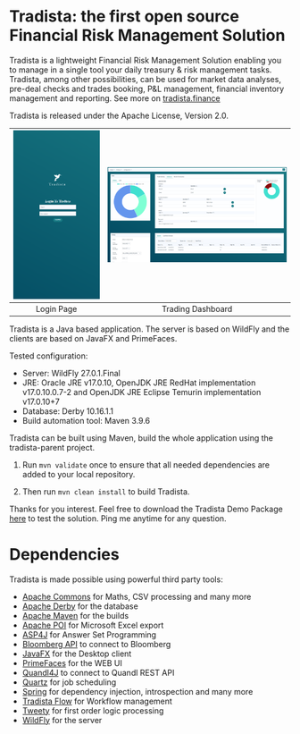 # Tradista: the first open source Financial Risk Management Solution


Tradista is a lightweight Financial Risk Management Solution enabling you to manage in a single tool your daily treasury & risk management tasks. Tradista, among other possibilities, can be used for market data analyses, pre-deal checks and trades booking, P&L management, financial inventory management and reporting.
See more on [tradista.finance](https://www.tradista.finance)

Tradista is released under the Apache License, Version 2.0.

|![Login](./login.PNG)|![Dashboard](./ReadmePic.PNG)|
|:-:|:-:|
| Login Page | Trading Dashboard |


Tradista is a Java based application. The server is based on WildFly and the clients are based on JavaFX and PrimeFaces.

Tested configuration:
- Server: WildFly 27.0.1.Final
- JRE: Oracle JRE v17.0.10, OpenJDK JRE RedHat implementation v17.0.10.0.7-2 and OpenJDK JRE Eclipse Temurin implementation v17.0.10+7
- Database: Derby 10.16.1.1
- Build automation tool: Maven 3.9.6

Tradista can be built using Maven, build the whole application using the tradista-parent project.

1. Run ```mvn validate``` once to ensure that all needed dependencies are added to your local repository.

2. Then run ```mvn clean install``` to build Tradista.

Thanks for you interest. 
Feel free to download the Tradista Demo Package [here](https://github.com/oasuncion/tradista-demo) to test the solution.
Ping me anytime for any question.

# Dependencies
Tradista is made possible using powerful third party tools:
- [Apache Commons](https://commons.apache.org/) for Maths, CSV processing and many more
- [Apache Derby](https://db.apache.org/derby/) for the database
- [Apache Maven](https://maven.apache.org/) for the builds
- [Apache POI](https://poi.apache.org/) for Microsoft Excel export
- [ASP4J](https://github.com/hbeck/asp4j) for Answer Set Programming
- [Bloomberg API](https://www.bloomberg.com/professional/support/api-library/) to connect to Bloomberg
- [JavaFX](https://openjfx.io/) for the Desktop client
- [PrimeFaces](https://www.primefaces.org/) for the WEB UI
- [Quandl4J](https://github.com/jimmoores/quandl4j) to connect to Quandl REST API
- [Quartz](http://www.quartz-scheduler.org/) for job scheduling
- [Spring](https://spring.io/) for dependency injection, introspection and many more
- [Tradista Flow](https://github.com/oasuncion/tradista-flow) for Workflow management
- [Tweety](https://tweetyproject.org/) for first order logic processing
- [WildFly](https://www.wildfly.org/) for the server
